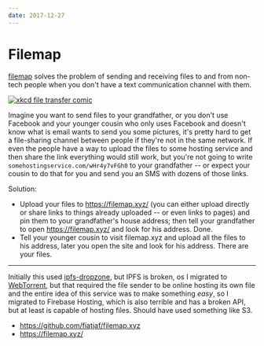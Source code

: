 ```yaml
---
date: 2017-12-27
---
```


# Filemap

[filemap](https://filemap.xyz/) solves the problem of sending and receiving files to and from non-tech people when you don't have a text communication channel with them.

[![xkcd file transfer comic](https://imgs.xkcd.com/comics/file_transfer.png)](https://xkcd.com/949/)

Imagine you want to send files to your grandfather, or you don't use Facebook and your younger cousin who only uses Facebook and doesn't know what is email wants to send you some pictures, it's pretty hard to get a file-sharing channel between people if they're not in the same network. If even the people have a way to upload the files to some hosting service and then share the link everything would still work, but you're not going to write `somehostingservice.com/wHr4y7vFGh0` to your grandfather -- or expect your cousin to do that for you and send you an SMS with dozens of those links.

Solution:
  * Upload your files to https://filemap.xyz/ (you can either upload directly or share links to things already uploaded -- or even links to pages) and pin them to your grandfather's house address; then tell your grandfather to open https://filemap.xyz/ and look for his address. Done.
  * Tell your younger cousin to visit filemap.xyz and upload all the files to his address, later you open the site and look for his address. There are your files.

---

Initially this used [ipfs-dropzone](90f8bb30), but IPFS is broken, os I migrated to [WebTorrent](https://webtorrent.io/), but that required the file sender to be online hosting its own file and the entire idea of this service was to make something _easy_, so I migrated to Firebase Hosting, which is also terrible and has a broken API, but at least is capable of hosting files. Should have used something like S3.


- <https://github.com/fiatjaf/filemap.xyz>
- <https://filemap.xyz/>
